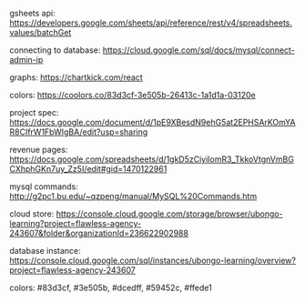 gsheets api: https://developers.google.com/sheets/api/reference/rest/v4/spreadsheets.values/batchGet

connecting to database: https://cloud.google.com/sql/docs/mysql/connect-admin-ip

graphs: https://chartkick.com/react

colors: https://coolors.co/83d3cf-3e505b-26413c-1a1d1a-03120e

project spec: https://docs.google.com/document/d/1pE9XBesdN9ehG5at2EPHSArKOmYAR8CIfrW1FbWIgBA/edit?usp=sharing

revenue pages: https://docs.google.com/spreadsheets/d/1gkD5zCiyiIomR3_TkkoVtgnVmBGCXhphGKn7uy_Zz5I/edit#gid=1470122961

mysql commands: http://g2pc1.bu.edu/~qzpeng/manual/MySQL%20Commands.htm

cloud store: https://console.cloud.google.com/storage/browser/ubongo-learning?project=flawless-agency-243607&folder&organizationId=236622902988

database instance: https://console.cloud.google.com/sql/instances/ubongo-learning/overview?project=flawless-agency-243607

colors: #83d3cf, #3e505b, #dcedff, #59452c, #ffede1
